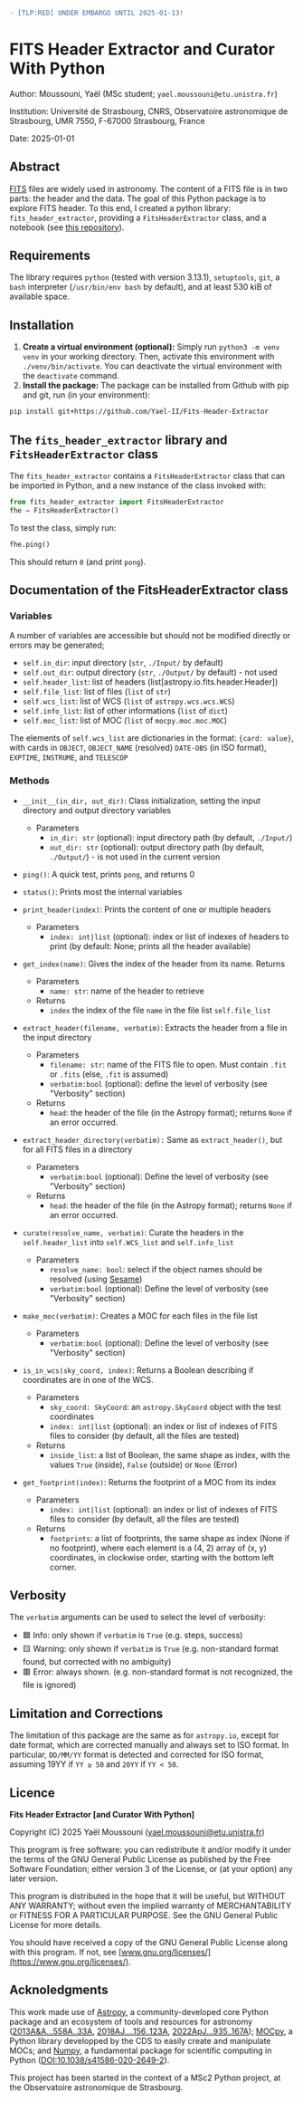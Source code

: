 <!--[TLP:RED] UNDER EMBARGO UNTIL 2025-01-13!-->
```diff
- [TLP:RED] UNDER EMBARGO UNTIL 2025-01-13!
```

# FITS Header Extractor and Curator With Python
Author: Moussouni, Yaël (MSc student; `yael.moussouni@etu.unistra.fr`)

Institution: Université de Strasbourg, CNRS, Observatoire astronomique de Strasbourg, UMR 7550, F-67000 Strasbourg, France

Date: 2025-01-01

## Abstract

[FITS](https://en.wikipedia.org/wiki/FITS/) files are widely used in astronomy. The content of a FITS file is in two parts: the header and the data. The goal of this Python package is to explore FITS header. To this end, I created a python library: `fits_header_extractor`, providing a `FitsHeaderExtractor` class, and a notebook (see [this repository](https://github.com/Yael-II/MSc2-Project-FITS)).

## Requirements

The library requires `python` (tested with version 3.13.1), `setuptools`, `git`, a `bash` interpreter (`/usr/bin/env bash` by default), and at least 530 kiB of available space.

## Installation

1. **Create a virtual environment (optional):** Simply run `python3 -m venv venv` in your working directory. Then, activate this environment with `./venv/bin/activate`. You can deactivate the virtual environment with the `deactivate` command.
2. **Install the package:** The package can be installed from Github with pip and git, run (in your environment):
```bash
pip install git+https://github.com/Yael-II/Fits-Header-Extractor
```

## The `fits_header_extractor` library and `FitsHeaderExtractor` class
The `fits_header_extractor` contains a `FitsHeaderExtractor` class that can be imported in Python, and a new instance of the class invoked with:
```python
from fits_header_extractor import FitsHeaderExtractor
fhe = FitsHeaderExtractor()
```

To test the class, simply run:
```python
fhe.ping()
```
This should return `0` (and print `pong`).

## Documentation of the FitsHeaderExtractor class

### Variables

A number of variables are accessible but should not be modified directly or errors may be generated;
- `self.in_dir`: input directory (`str`, `./Input/` by default)
- `self.out_dir`: output directory (`str`, `./Output/` by default) - not used
- `self.header_list`: list of headers (list[astropy.io.fits.header.Header])
- `self.file_list`: list of files (`list` of `str`)
- `self.wcs_list`: list of WCS (`list` of `astropy.wcs.wcs.WCS`)
- `self.info_list`: list of other informations (`list` of `dict`)
- `self.moc_list`: list of MOC (`list` of `mocpy.moc.moc.MOC`)

The elements of `self.wcs_list` are dictionaries in the format: `{card: value}`, with cards in `OBJECT`, `OBJECT_NAME` (resolved) `DATE-OBS` (in ISO format), `EXPTIME`, `INSTRUME`, and `TELESCOP`

### Methods

- `__init__(in_dir, out_dir)`: Class initialization, setting the input directory and output directory variables
    - Parameters
        - `in_dir: str` (optional): input directory path (by default, `./Input/`) 
        - `out_dir: str` (optional): output directory path (by default, `./Output/`) - is not used in the current version

- `ping()`: A quick test, prints `pong`, and returns 0

- `status()`: Prints most the internal variables

- `print_header(index)`: Prints the content of one or multiple headers
    - Parameters
        - `index: int|list` (optional): index or list of indexes of headers to print (by default: None; prints all the header available)

- `get_index(name)`: Gives the index of the header from its name. Returns 
    - Parameters
        - `name: str`: name of the header to retrieve
    - Returns
        - `index` the index of the file `name` in the file list `self.file_list`

- `extract_header(filename, verbatim)`: Extracts the header from a file in the input directory
    - Parameters
        - `filename: str`: name of the FITS file to open. Must contain `.fit` or `.fits` (else, `.fit` is assumed)
        - `verbatim:bool` (optional): define the level of verbosity (see "Verbosity" section)
    - Returns
        - `head`: the header of the file (in the Astropy format); returns `None` if an error occurred.

- `extract_header_directory(verbatim):` Same as `extract_header()`, but for all FITS files in a directory
    - Parameters
        - `verbatim:bool` (optional): Define the level of verbosity (see "Verbosity" section)
    - Returns
        - `head`: the header of the file (in the Astropy format); returns `None` if an error occurred.

- `curate(resolve_name, verbatim)`: Curate the headers in the `self.header_list` into `self.WCS_list` and `self.info_list`
    - Parameters
        - `resolve_name: bool`: select if the object names should be resolved (using [Sesame](https://cds.unistra.fr/cgi-bin/Sesame))
        - `verbatim:bool` (optional): Define the level of verbosity (see "Verbosity" section)

- `make_moc(verbatim)`: Creates a MOC for each files in the file list
    - Parameters
        - `verbatim:bool` (optional): Define the level of verbosity (see "Verbosity" section)

- `is_in_wcs(sky_coord, index)`: Returns a Boolean describing if coordinates are in one of the WCS.
    - Parameters
        - `sky_coord: SkyCoord`: an `astropy.SkyCoord` object with the test coordinates
        - `index: int|list` (optional): an index or list of indexes of FITS files to consider (by default, all the files are tested)
    - Returns
        - `inside_list`: a list of Boolean, the same shape as index, with the values `True` (inside), `False` (outside) or `None` (Error)

- `get_footprint(index)`: Returns the footprint of a MOC from its index 
    - Parameters
        - `index: int|list` (optional): an index or list of indexes of FITS files to consider (by default, all the files are tested)
    - Returns
        - `footprints`: a list of footprints, the same shape as index (None if no footprint), where each element is a (4, 2) array of (x, y) coordinates, in clockwise order, starting with the bottom left corner.

## Verbosity

The `verbatim` arguments can be used to select the level of verbosity:
- 🟦 Info: only shown if `verbatim` is `True` (e.g. steps, success)
- 🟨 Warning: only shown if `verbatim` is `True` (e.g. non-standard format found, but corrected with no ambiguity)
- 🟥 Error: always shown. (e.g. non-standard format is not recognized, the file is ignored)

## Limitation and Corrections

The limitation of this package are the same as for `astropy.io`, except for date format, which are corrected manually and always set to ISO format. In particular, `DD/MM/YY` format is detected and corrected for ISO format, assuming 19YY if `YY ≥ 50` and `20YY` if `YY < 50`.

## Licence

**Fits Header Extractor [and Curator With Python]**

Copyright (C) 2025 Yaël Moussouni (yael.moussouni@etu.unistra.fr)

This program is free software: you can redistribute it and/or modify it under the terms of the GNU General Public License as published by the Free Software Foundation; either version 3 of the License, or (at your option) any later version.

This program is distributed in the hope that it will be useful, but WITHOUT ANY WARRANTY; without even the implied warranty of MERCHANTABILITY or FITNESS FOR A PARTICULAR PURPOSE. See the GNU General Public License for more details.

You should have received a copy of the GNU General Public License along with this program. If not, see [www.gnu.org/licenses/](https://www.gnu.org/licenses/).

## Acknoledgments

This work made use of [Astropy](http://www.astropy.org), a community-developed core Python package and an ecosystem of tools and resources for astronomy ([2013A&A...558A..33A](https://ui.adsabs.harvard.edu/abs/2013A%26A...558A..33A/abstract), [2018AJ....156..123A](https://ui.adsabs.harvard.edu/abs/2018AJ....156..123A/abstract), [2022ApJ...935..167A](https://ui.adsabs.harvard.edu/abs/2022ApJ...935..167A/abstract)); [MOCpy](https://github.com/cds-astro/mocpy/), a Python library developped by the CDS to easily create and manipulate MOCs; and [Numpy](https://numpy.org/), a fundamental package for scientific computing in Python ([DOI:10.1038/s41586-020-2649-2](https://doi.org/10.1038/s41586-020-2649-2)).

This project has been started in the context of a MSc2 Python project, at the Observatoire astronomique de Strasbourg.

